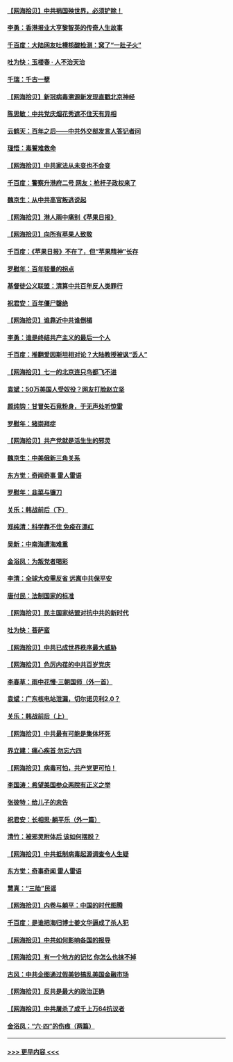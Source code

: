 #### [【网海拾贝】中共祸国殃世界，必须铲除！](../pages/nsc993/n13056011.md?t=06300101) 
#### [李勇：香港报业大亨黎智英的传奇人生故事](../pages/nsc993/n13055258.md?t=06300101) 
#### [千百度：大陆网友吐槽核酸检测：窝了“一肚子火”](../pages/nsc993/n13055194.md?t=06300101) 
#### [吐为快：玉楼春 · 人不治天治](../pages/nsc993/n13054028.md?t=06300101) 
#### [千瑞：千古一孽](../pages/nsc993/n13054016.md?t=06300101) 
#### [【网海拾贝】新冠病毒溯源新发现直戳北京神经](../pages/nsc993/n13052425.md?t=06300101) 
#### [陈思敏：中共党庆烟花秀遮不住天有异相](../pages/nsc993/n13052020.md?t=06300101) 
#### [云鹤天：百年之后——中共外交部发言人答记者问](../pages/nsc993/n13051604.md?t=06300101) 
#### [理悟：毒誓难救命](../pages/nsc993/n13051601.md?t=06300101) 
#### [【网海拾贝】中共家法从未变也不会变](../pages/nsc993/n13050366.md?t=06300101) 
#### [千百度：警察升港府二号 网友：枪杆子政权来了](../pages/nsc993/n13050261.md?t=06300101) 
#### [魏京生：从中共高官叛逃说起](../pages/nsc993/n13048997.md?t=06300101) 
#### [【网海拾贝】港人雨中痛别《苹果日报》](../pages/nsc993/n13048941.md?t=06300101) 
#### [【网海拾贝】向所有苹果人致敬](../pages/nsc993/n13046795.md?t=06300101) 
#### [千百度：《苹果日报》不在了，但“苹果精神”长存](../pages/nsc993/n13046703.md?t=06300101) 
#### [罗慰年：百年较量的拐点](../pages/nsc993/n13046542.md?t=06300101) 
#### [基督徒公义联盟：清算中共百年反人类罪行](../pages/nsc993/n13046499.md?t=06300101) 
#### [祝君安：百年僵尸罄绝](../pages/nsc993/n13045595.md?t=06300101) 
#### [【网海拾贝】谁靠近中共谁倒楣](../pages/nsc993/n13044667.md?t=06300101) 
#### [李勇：谁是终结共产主义的最后一个人](../pages/nsc993/n13044397.md?t=06300101) 
#### [千百度：推翻爱因斯坦相对论？大陆教授被讽“丢人”](../pages/nsc993/n13043908.md?t=06300101) 
#### [【网海拾贝】七一的北京连只鸟都飞不进](../pages/nsc993/n13041377.md?t=06300101) 
#### [袁斌：50万美国人受奴役？网友打脸赵立坚](../pages/nsc993/n13041330.md?t=06300101) 
#### [颜纯钩：甘冒矢石竟粉身，于无声处听惊雷](../pages/nsc993/n13041140.md?t=06300101) 
#### [罗慰年：猪崇拜症](../pages/nsc993/n13041071.md?t=06300101) 
#### [【网海拾贝】共产党就是活生生的邪灵](../pages/nsc993/n13036627.md?t=06300101) 
#### [魏京生：中美俄新三角关系](../pages/nsc993/n13035986.md?t=06300101) 
#### [东方觉：奇闻奇事 雷人雷语](../pages/nsc993/n13035878.md?t=06300101) 
#### [罗慰年：韭菜与镰刀](../pages/nsc993/n13034374.md?t=06300101) 
#### [关乐：韩战前后（下）](../pages/nsc993/n13034113.md?t=06300101) 
#### [郑纯清：科学靠不住 免疫在漂红](../pages/nsc993/n13034093.md?t=06300101) 
#### [吴新：中南海遭海难重](../pages/nsc993/n13034084.md?t=06300101) 
#### [金浴凤：为叛党者喝彩](../pages/nsc993/n13034058.md?t=06300101) 
#### [李清：全球大疫需反省 远离中共保平安](../pages/nsc993/n13033784.md?t=06300101) 
#### [唐付民：法制国家的标准](../pages/nsc993/n13032944.md?t=06300101) 
#### [【网海拾贝】民主国家结盟对抗中共的新时代](../pages/nsc993/n13031717.md?t=06300101) 
#### [吐为快：菩萨蛮](../pages/nsc993/n13030033.md?t=06300101) 
#### [【网海拾贝】中共已成世界秩序最大威胁](../pages/nsc993/n13028138.md?t=06300101) 
#### [【网海拾贝】色厉内荏的中共百岁党庆](../pages/nsc993/n13025582.md?t=06300101) 
#### [李春草：雨中花慢‧三朝国师（外一首）](../pages/nsc993/n13025567.md?t=06300101) 
#### [袁斌：广东核电站泄漏，切尔诺贝利2.0？](../pages/nsc993/n13025475.md?t=06300101) 
#### [关乐：韩战前后（上）](../pages/nsc993/n13025387.md?t=06300101) 
#### [【网海拾贝】中共最有可能是集体坏死](../pages/nsc993/n13023101.md?t=06300101) 
#### [界立建：痛心疾首 勿忘六四](../pages/nsc993/n13022339.md?t=06300101) 
#### [【网海拾贝】病毒可怕，共产党更可怕！](../pages/nsc993/n13020728.md?t=06300101) 
#### [李国涛：希望美国参众两院有正义之举](../pages/nsc993/n13020674.md?t=06300101) 
#### [张彼特：给儿子的忠告](../pages/nsc993/n13018934.md?t=06300101) 
#### [祝君安：长相思‧躺平乐（外一篇）](../pages/nsc993/n13018923.md?t=06300101) 
#### [清竹：被邪灵附体后 该如何摆脱？](../pages/nsc993/n13018877.md?t=06300101) 
#### [【网海拾贝】中共抵制病毒起源调查令人生疑](../pages/nsc993/n13017785.md?t=06300101) 
#### [东方觉：奇事奇闻 雷人雷语](../pages/nsc993/n13017577.md?t=06300101) 
#### [慧真：“三胎”民谣](../pages/nsc993/n13017394.md?t=06300101) 
#### [【网海拾贝】内卷与躺平：中国的时代图腾](../pages/nsc993/n13016128.md?t=06300101) 
#### [千百度：是谁把海归博士姜文华逼成了杀人犯](../pages/nsc993/n13015218.md?t=06300101) 
#### [【网海拾贝】中共如何影响各国的报导](../pages/nsc993/n13012599.md?t=06300101) 
#### [【网海拾贝】有一个地方的记忆 你怎么也抹不掉](../pages/nsc993/n13009802.md?t=06300101) 
#### [古风：中共企图通过假美钞搞乱美国金融市场](../pages/nsc993/n13009626.md?t=06300101) 
#### [【网海拾贝】反共是最大的政治正确](../pages/nsc993/n13007051.md?t=06300101) 
#### [【网海拾贝】中共屠杀了成千上万64抗议者](../pages/nsc993/n13002713.md?t=06300101) 
#### [金浴凤：“六·四”的伤痕（两篇）](../pages/nsc993/n13001719.md?t=06300101) 

----
#### [ >>> 更早内容 <<< ](../indexes/nsc993-earlier.md)
